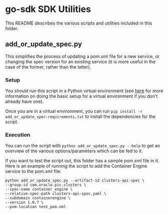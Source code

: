 # go-sdk SDK Utilities

This README describes the various scripts and utilities included in this folder.

## add_or_update_spec.py
This simplifies the process of updating a pom.xml file for a new service, or changing the spec version for an existing service (it is more useful in the case of the former, rather than the latter).

### Setup
You should run this script in a Python virtual environment (see [here](https://bitbucket.oci.oraclecorp.com/projects/SDK/repos/python-sdk/browse/Internal-README.rst) for more information on doing the basic setup for a virtual environment if you don't already have one).

Once you are in a virtual environment, you can run `pip install -r add_or_update_spec-requirements.txt` to install the dependencies for the script.

### Execution
You can run the script with `python add_or_update_spec.py --help` to get an overview of the various options/parameters which can be fed to it.

If you want to test the script out, this folder has a sample pom.xml file in it. Here is an example of running the script to add the Container Engine service to the pom.xml file:

```
python add_or_update_spec.py --artifact-id clusters-api-spec \
--group-id com.oracle.pic.clusters \
--spec-name container_engine \
--relative-spec-path clusters-api-spec.yaml \
--subdomain containerengine \
--version 1.0.7 \
--pom-location test_pom.xml
```
